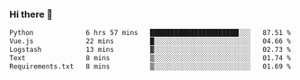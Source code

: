 ### Hi there 👋

<!--START_SECTION:waka-->

```txt
Python             6 hrs 57 mins   ██████████████████████░░░   87.51 %
Vue.js             22 mins         █░░░░░░░░░░░░░░░░░░░░░░░░   04.66 %
Logstash           13 mins         ▓░░░░░░░░░░░░░░░░░░░░░░░░   02.73 %
Text               8 mins          ▒░░░░░░░░░░░░░░░░░░░░░░░░   01.74 %
Requirements.txt   8 mins          ▒░░░░░░░░░░░░░░░░░░░░░░░░   01.69 %
```

<!--END_SECTION:waka-->

<!--
**Jonas-VanHaeken/Jonas-VanHaeken** is a ✨ _special_ ✨ repository because its `README.md` (this file) appears on your GitHub profile.

Here are some ideas to get you started:

- 🔭 I’m currently working on ...
- 🌱 I’m currently learning ...
- 👯 I’m looking to collaborate on ...
- 🤔 I’m looking for help with ...
- 💬 Ask me about ...
- 📫 How to reach me: ...
- 😄 Pronouns: ...
- ⚡ Fun fact: ...
-->
